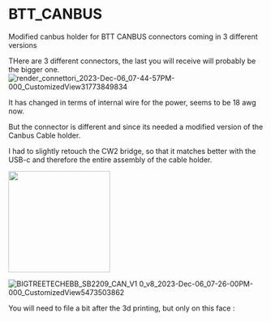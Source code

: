 # BTT_CANBUS
Modified canbus holder for BTT CANBUS connectors coming in 3 different versions

THere are 3 different connectors, the last you will receive will probably be the bigger one.
![render_connettori_2023-Dec-06_07-44-57PM-000_CustomizedView31773849834](https://github.com/cristianku/BTT_CANBUS/assets/25354817/5875dfd6-960c-496f-a915-f31c84670a9c)

It has changed in terms of internal wire for the power, seems to be 18 awg now.

But the connector is different and since its needed a modified version of the Canbus Cable holder.

I had to slightly retouch the CW2 bridge, so that it matches better with the USB-c and therefore the entire assembly of the cable holder.


<img src="https://github.com/cristianku/BTT_CANBUS/assets/25354817/3a156a7b-6363-4778-8de0-a5d6c884cc8a" width="200">

![BIGTREETECHEBB_SB2209_CAN_V1 0_v8_2023-Dec-06_07-26-00PM-000_CustomizedView5473503862](https://github.com/cristianku/BTT_CANBUS/assets/25354817/28651154-df69-40c0-b7e5-15ad79403974)


You will need to file a bit after the 3d printing, but only on this face :

